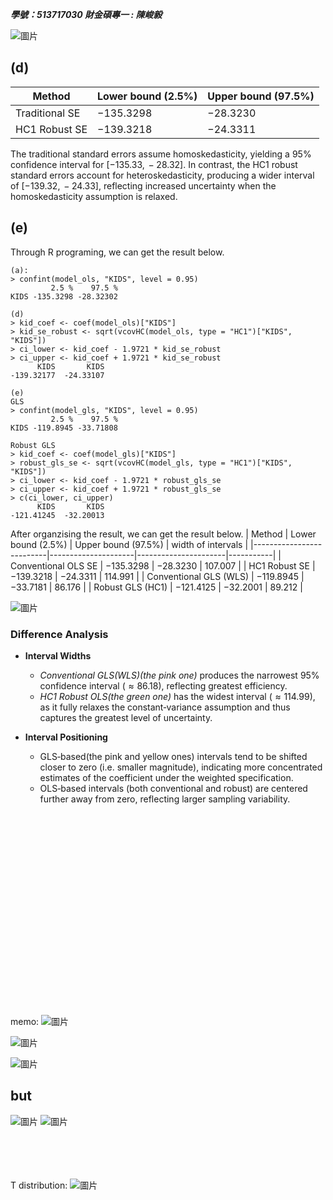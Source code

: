 ***學號：513717030     財金碩專一 : 陳峻毅***

![圖片](https://github.com/user-attachments/assets/2685886c-f40c-4788-851d-f9c455dc0098)

## (d)

| Method           | Lower bound (2.5%) | Upper bound (97.5%) |
|------------------|--------------------|---------------------|
| Traditional SE   | $-135.3298$        | $-28.3230$          |
| HC1 Robust SE    | $-139.3218$        | $-24.3311$          |

The traditional standard errors assume homoskedasticity, yielding a 95\% confidence interval for  $[-135.33,\,-28.32]$. In contrast, the HC1 robust standard errors account for heteroskedasticity, producing a wider interval of $[-139.32,\,-24.33]$, reflecting increased uncertainty when the homoskedasticity assumption is relaxed.

## (e)
Through R programing, we can get the result below.
```
(a):
> confint(model_ols, "KIDS", level = 0.95)
         2.5 %    97.5 %
KIDS -135.3298 -28.32302

(d)
> kid_coef <- coef(model_ols)["KIDS"]
> kid_se_robust <- sqrt(vcovHC(model_ols, type = "HC1")["KIDS", "KIDS"])
> ci_lower <- kid_coef - 1.9721 * kid_se_robust
> ci_upper <- kid_coef + 1.9721 * kid_se_robust
      KIDS       KIDS 
-139.32177  -24.33107

(e)
GLS
> confint(model_gls, "KIDS", level = 0.95)
         2.5 %    97.5 %
KIDS -119.8945 -33.71808

Robust GLS
> kid_coef <- coef(model_gls)["KIDS"]
> robust_gls_se <- sqrt(vcovHC(model_gls, type = "HC1")["KIDS", "KIDS"])
> ci_lower <- kid_coef - 1.9721 * robust_gls_se
> ci_upper <- kid_coef + 1.9721 * robust_gls_se
> c(ci_lower, ci_upper)
      KIDS       KIDS 
-121.41245  -32.20013 
```
After organzising the result, we can get the result below.
| Method                     | Lower bound (2.5%) | Upper bound (97.5%) | width of intervals |
|--------------------------|---------------------|----------------------|-----------|
| Conventional OLS SE              | $-135.3298$         | $-28.3230$           | $107.007$ |
| HC1 Robust SE            | $-139.3218$         | $-24.3311$           | $114.991$ |
| Conventional GLS (WLS)   | $-119.8945$         | $-33.7181$           | $86.176$  |
| Robust GLS (HC1)         | $-121.4125$         | $-32.2001$           | $89.212$  |

![圖片](https://github.com/user-attachments/assets/d41ec3ae-14db-4889-b2ed-31c7308f00c5)


### Difference Analysis

- **Interval Widths**  
  - *Conventional GLS(WLS)(the pink one)* produces the narrowest 95\% confidence interval ($\approx 86.18$), reflecting greatest efficiency.  
  - *HC1 Robust OLS(the green one)* has the widest interval ($\approx 114.99$), as it fully relaxes the constant‐variance assumption and thus captures the greatest level of uncertainty.

- **Interval Positioning**  
  - GLS‐based(the pink and yellow ones) intervals tend to be shifted closer to zero (i.e. smaller magnitude), indicating more concentrated estimates of the coefficient under the weighted specification.  
  - OLS‐based intervals (both conventional and robust) are centered further away from zero, reflecting larger sampling variability.

\
\
\
\
\
\
\
\
\
\
\
\
\
\
\
\
\
\
\
memo:
![圖片](https://github.com/user-attachments/assets/9204a7af-158c-4503-b255-d1c9148cbcea)



![圖片](https://github.com/user-attachments/assets/61c3882c-38b7-457e-9364-740ee9473bfa)

![圖片](https://github.com/user-attachments/assets/deb3f5ac-aaf6-4cad-a6bc-813ddab3fb90)
## but
![圖片](https://github.com/user-attachments/assets/d6c14654-e461-4dcc-a96a-a831d1691edb)
![圖片](https://github.com/user-attachments/assets/d47974a8-3183-4c3b-bc38-ff41c04b4315)

\
\
\
\
T distribution:
![圖片](https://github.com/user-attachments/assets/cad1df45-d619-4e52-a874-3177fd27e0f8)



